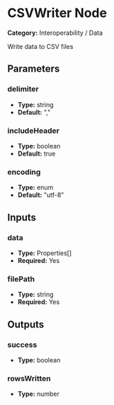 
# CSVWriter Node

**Category:** Interoperability / Data

Write data to CSV files

## Parameters


### delimiter
- **Type:** string
- **Default:** ","





### includeHeader
- **Type:** boolean
- **Default:** true





### encoding
- **Type:** enum
- **Default:** "utf-8"





## Inputs


### data
- **Type:** Properties[]
- **Required:** Yes



### filePath
- **Type:** string
- **Required:** Yes



## Outputs


### success
- **Type:** boolean



### rowsWritten
- **Type:** number





